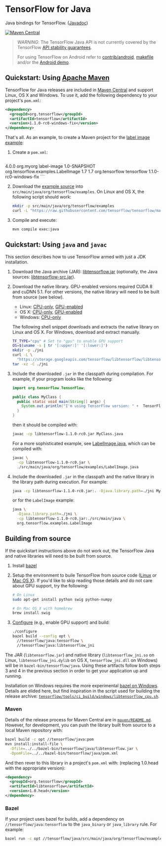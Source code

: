 # TensorFlow for Java

Java bindings for TensorFlow. ([Javadoc](https://www.tensorflow.org/api_docs/java/reference/org/tensorflow/package-summary))

[![Maven Central](https://maven-badges.herokuapp.com/maven-central/org.tensorflow/tensorflow/badge.svg)](https://maven-badges.herokuapp.com/maven-central/org.tensorflow/tensorflow)

> *WARNING*: The TensorFlow Java API is not currently covered by the TensorFlow
> [API stability guarantees](https://www.tensorflow.org/programmers_guide/version_semantics).
>
> For using TensorFlow on Android refer to
> [contrib/android](https://www.tensorflow.org/code/tensorflow/contrib/android),
> [makefile](https://www.tensorflow.org/code/tensorflow/contrib/makefile#android)
> and/or the [Android
> demo](https://www.tensorflow.org/code/tensorflow/examples/android).

## Quickstart: Using [Apache Maven](https://maven.apache.org)

TensorFlow for Java releases are included in
[Maven Central](https://search.maven.org/#search%7Cga%7C1%7Cg%3A%22org.tensorflow%22%20AND%20a%3A%22tensorflow%22)
and support Linux, OS X and Windows. To use it, add the following dependency to
your project's `pom.xml`:

```xml
<dependency>
  <groupId>org.tensorflow</groupId>
  <artifactId>tensorflow</artifactId>
  <version>1.1.0-rc0-windows-fix</version>
</dependency>
```

That's all. As an example, to create a Maven project for the
[label image example](https://www.tensorflow.org/code/tensorflow/java/src/main/java/org/tensorflow/examples/LabelImage.java):

1.  Create a `pom.xml`:

    ```xml
<project>
    <modelVersion>4.0.0</modelVersion>
    <groupId>org.myorg</groupId>
    <artifactId>label-image</artifactId>
    <version>1.0-SNAPSHOT</version>
    <properties>
      <exec.mainClass>org.tensorflow.examples.LabelImage</exec.mainClass>
      <!-- The LabelImage example code requires at least JDK 1.7. -->
      <!-- The maven compiler plugin defaults to a lower version -->
      <maven.compiler.source>1.7</maven.compiler.source>
      <maven.compiler.target>1.7</maven.compiler.target>
    </properties>
    <dependencies>
      <dependency>
        <groupId>org.tensorflow</groupId>
        <artifactId>tensorflow</artifactId>
        <version>1.1.0-rc0-windows-fix</version>
      </dependency>
    </dependencies>
</project>
    ```

2.  Download the [example source](https://raw.githubusercontent.com/tensorflow/tensorflow/master/tensorflow/java/src/main/java/org/tensorflow/examples/LabelImage.java)
    into `src/main/java/org/tensorflow/examples`. On Linux and OS X, the following script should work:

    ```sh
    mkdir -p src/main/java/org/tensorflow/examples
    curl -L "https://raw.githubusercontent.com/tensorflow/tensorflow/master/tensorflow/java/src/main/java/org/tensorflow/examples/LabelImage.java" -o src/main/java/org/tensorflow/examples/LabelImage.java
    ```

3.  Compile and execute:

    ```sh
    mvn compile exec:java
    ```

## Quickstart: Using `java` and `javac`

This section describes how to use TensorFlow armed with just a JDK installation.

1.  Download the Java archive (JAR):
    [libtensorflow.jar](https://storage.googleapis.com/tensorflow/libtensorflow/libtensorflow-1.1.0-rc0.jar)
    (optionally, the Java sources:
    [libtensorflow-src.jar](https://storage.googleapis.com/tensorflow/libtensorflow/libtensorflow-src-1.1.0-rc0.jar)).

2.  Download the native library. GPU-enabled versions required CUDA 8 and cuDNN
    5.1. For other versions, the native library will need to be built from
    source (see below).

    -   Linux:
        [CPU-only](https://storage.googleapis.com/tensorflow/libtensorflow/libtensorflow_jni-cpu-linux-x86_64-1.1.0-rc0.tar.gz),
        [GPU-enabled](https://storage.googleapis.com/tensorflow/libtensorflow/libtensorflow_jni-gpu-linux-x86_64-1.1.0-rc0.tar.gz)
    -   OS X:
        [CPU-only](https://storage.googleapis.com/tensorflow/libtensorflow/libtensorflow_jni-cpu-darwin-x86_64-1.1.0-rc0.tar.gz),
        [GPU-enabled](https://storage.googleapis.com/tensorflow/libtensorflow/libtensorflow_jni-gpu-darwin-x86_64-1.1.0-rc0.tar.gz)
    -   Windows:
        [CPU-only](https://storage.googleapis.com/tensorflow/libtensorflow/libtensorflow_jni-cpu-windows-x86_64-1.1.0-rc0.zip)


    The following shell snippet downloads and extracts the native library on
    Linux and OS X. For Windows, download and extract manually.

    ```sh
    TF_TYPE="cpu" # Set to "gpu" to enable GPU support
    OS=$(uname -s | tr '[:upper:]' '[:lower:]')
    mkdir -p ./jni
    curl -L \
      "https://storage.googleapis.com/tensorflow/libtensorflow/libtensorflow_jni-${TF_TYPE}-${OS}-x86_64-1.1.0-rc0.tar.gz" |
    tar -xz -C ./jni
    ```

3.  Include the downloaded `.jar` in the classpath during compilation. For
    example, if your program looks like the following:

    ```java
    import org.tensorflow.TensorFlow;

    public class MyClass {
      public static void main(String[] args) {
        System.out.println("I'm using TensorFlow version: " +  TensorFlow.version());
      }
    }
    ```

    then it should be compiled with:

    ```sh
    javac -cp libtensorflow-1.1.0-rc0.jar MyClass.java
    ```

    For a more sophisticated example, see
    [LabelImage.java](https://www.tensorflow.org/code/tensorflow/java/src/main/java/org/tensorflow/examples/LabelImage.java),
    which can be compiled with:

    ```sh
    javac \
      -cp libtensorflow-1.1.0-rc0.jar \
      ./src/main/java/org/tensorflow/examples/LabelImage.java
    ```

4.  Include the downloaded `.jar` in the classpath and the native library in the
    library path during execution. For example:

    ```sh
    java -cp libtensorflow-1.1.0-rc0.jar:. -Djava.library.path=./jni MyClass
    ```

    or for the `LabelImage` example:

    ```sh
    java \
      -Djava.library.path=./jni \
      -cp libtensorflow-1.1.0-rc0.jar:./src/main/java \
      org.tensorflow.examples.LabelImage
    ```

## Building from source

If the quickstart instructions above do not work out, the TensorFlow Java and
native libraries will need to be built from source.

1.  Install [bazel](https://www.bazel.build/versions/master/docs/install.html)

2.  Setup the environment to buile TensorFlow from source code
    ([Linux](https://www.tensorflow.org/versions/master/get_started/os_setup.html#prepare-environment-for-linux)
    or [Mac OS
    X](https://www.tensorflow.org/versions/master/get_started/os_setup.html#prepare-environment-for-mac-os-x)).
    If you'd like to skip reading those details and do not care about GPU
    support, try the following:

    ```sh
    # On Linux
    sudo apt-get install python swig python-numpy

    # On Mac OS X with homebrew
    brew install swig
    ```


3.  [Configure](https://www.tensorflow.org/install/install_sources#configure_the_installation)
    (e.g., enable GPU support) and build:

    ```sh
    ./configure
    bazel build --config opt \
      //tensorflow/java:tensorflow \
      //tensorflow/java:libtensorflow_jni
    ```

The JAR (`libtensorflow.jar`) and native library (`libtensorflow_jni.so` on
Linux, `libtensorflow_jni.dylib` on OS X, `tensorflow_jni.dll` on Windows) will
be in `bazel-bin/tensorflow/java`. Using these artifacts follow both steps 3
and 4 in the previous section in order to get your application
up and running.

Installation on Windows requires the more experimental [bazel on Windows](https://bazel.build/versions/master/docs/windows.html).
Details are elided here, but find inspiration in the script used for
building the release archive:
[`tensorflow/tools/ci_build/windows/libtensorflow_cpu.sh`](https://www.tensorflow.org/code/tensorflow/tools/ci_build/windows/libtensorflow_cpu.sh).

### Maven

Details of the release process for Maven Central are in [`maven/README.md`](https://www.tensorflow.org/code/tensorflow/java/maven/README.md).
However, for development, you can push the library built from source to a local
Maven repository with:

```sh
bazel build -c opt //tensorflow/java:pom
mvn install:install-file \
  -Dfile=../../bazel-bin/tensorflow/java/libtensorflow.jar \
  -DpomFile=../../bazel-bin/tensorflow/java/pom.xml
```

And then rever to this library in a project's `pom.xml` with:
(replacing 1.0.head with the appropriate version):

```xml
<dependency>
  <groupId>org.tensorflow</groupId>
  <artifactId>libtensorflow</artifactId>
  <version>1.0.head</version>
</dependency>
```

### Bazel

If your project uses bazel for builds, add a dependency on
`//tensorflow/java:tensorflow` to the `java_binary` or `java_library` rule. For
example:

```sh
bazel run -c opt //tensorflow/java/src/main/java/org/tensorflow/examples:label_image
```
